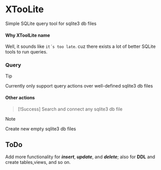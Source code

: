 # XTooLite
Simple SQLite query tool for sqlite3 db files

#### Why XToolLite name
Well, it sounds like `it´s too late`. cuz there exists a lot of better SQLite tools to run queries.

### Query
> [!Tip]
> Currently only support query actions over well-defined sqlite3 db files

#### Other actions
> [!Success]
> Search and connect any sqlite3 db file

> [!Note]
> Create new empty sqlite3 db files

## ToDo
Add more functionality for **_insert_**, **_update_**, and **_delete_**; also for **DDL** and create tables,views, and so on.
